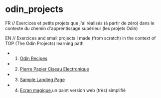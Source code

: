 # odin_projects

FR // Exercices et petits projets que j'ai réalisés (à partir de zéro) dans le contexte du chemin d'apprentissage supérieur (les projets Odin)

EN // Exercices and small projects I made (from scratch) in the context of TOP (The Odin Projects) learning path


- 1) [Odin Recipes](https://poudlardo.github.io/odin_projects/odin-recipes-page/)
- 2) [Pierre Papier Ciseau Electronique](https://poudlardo.github.io/odin_projects/rock_paper_scissors/ropasci.html)
- 3) [Sample Landing Page](https://poudlardo.github.io/odin_projects/sample-landing-page/index.html)
- 4) [Ecran magique](https://poudlardo.github.io/ecran_magique_web/web_ecran.html),un paint version web (très) simplifié
